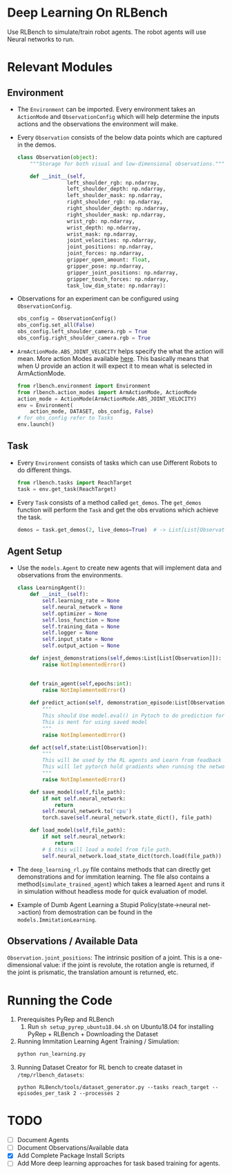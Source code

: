 # Deep Learning On RLBench 
Use RLBench to simulate/train robot agents. The robot agents will use Neural networks to run. 


# Relevant Modules

## Environment
- The `Environment` can be imported. Every environment takes an `ActionMode` and `ObservationConfig` which will help determine the inputs actions and the observations the environment will make. 
- Every `Observation` consists of the below data points which are captured in the demos. 
    ```python
    class Observation(object):
        """Storage for both visual and low-dimensional observations."""

        def __init__(self,
                    left_shoulder_rgb: np.ndarray,
                    left_shoulder_depth: np.ndarray,
                    left_shoulder_mask: np.ndarray,
                    right_shoulder_rgb: np.ndarray,
                    right_shoulder_depth: np.ndarray,
                    right_shoulder_mask: np.ndarray,
                    wrist_rgb: np.ndarray,
                    wrist_depth: np.ndarray,
                    wrist_mask: np.ndarray,
                    joint_velocities: np.ndarray,
                    joint_positions: np.ndarray,
                    joint_forces: np.ndarray,
                    gripper_open_amount: float,
                    gripper_pose: np.ndarray,
                    gripper_joint_positions: np.ndarray,
                    gripper_touch_forces: np.ndarray,
                    task_low_dim_state: np.ndarray):
    ```

- Observations for an experiment can be configured using `ObservationConfig`.
    ```python 
    obs_config = ObservationConfig()
    obs_config.set_all(False)
    obs_config.left_shoulder_camera.rgb = True
    obs_config.right_shoulder_camera.rgb = True
    ```
- `ArmActionMode.ABS_JOINT_VELOCITY` helps specify the what the action will mean. More action Modes available [here](https://github.com/stepjam/RLBench/blob/9f3bf886ce5d59d2eff8d9ec93ac49cb2b816b2f/rlbench/action_modes.py#L7). This basically means that when U provide an action it will expect it to mean what is selected in ArmActionMode.
    ```python
    from rlbench.environment import Environment
    from rlbench.action_modes import ArmActionMode, ActionMode
    action_mode = ActionMode(ArmActionMode.ABS_JOINT_VELOCITY)
    env = Environment(
        action_mode, DATASET, obs_config, False)
    # for obs_config refer to Tasks 
    env.launch()
    ```

## Task
- Every `Environment` consists of tasks which can use Different Robots to do different things. 
    ```python
    from rlbench.tasks import ReachTarget
    task = env.get_task(ReachTarget)
    ```
- Every `Task` consists of a method called `get_demos`. The `get_demos` function will perform the `Task` and get the obs
ervations which achieve the task.

    ```python
    demos = task.get_demos(2, live_demos=True)  # -> List[List[Observation]] -> List[Observation] represents a individual Demonstration with every item in that List represnts a step in that Demonstration
    ```

## Agent Setup 
- Use the `models.Agent` to create new agents that will implement data and observations from the environments.
    ```python
    class LearningAgent():
        def __init__(self):
            self.learning_rate = None
            self.neural_network = None
            self.optimizer = None
            self.loss_function = None
            self.training_data = None
            self.logger = None
            self.input_state = None
            self.output_action = None

        def injest_demonstrations(self,demos:List[List[Observation]]):
            raise NotImplementedError()

        
        def train_agent(self,epochs:int):
            raise NotImplementedError()
        
        def predict_action(self, demonstration_episode:List[Observation]):
            """
            This should Use model.eval() in Pytoch to do prediction for an action
            This is ment for using saved model
            """
            raise NotImplementedError()

        def act(self,state:List[Observation]):
            """
            This will be used by the RL agents and Learn from feadback from the environment. 
            This will let pytorch hold gradients when running the network. 
            """
            raise NotImplementedError()

        def save_model(self,file_path):
            if not self.neural_network:
                return
            self.neural_network.to('cpu')
            torch.save(self.neural_network.state_dict(), file_path)

        def load_model(self,file_path):
            if not self.neural_network:
                return
            # $ this will load a model from file path.
            self.neural_network.load_state_dict(torch.load(file_path))
    ```

- The `deep_learning_rl.py` file contains methods that can directly get demonstrations and for immitation learning. The file also contains a method(`simulate_trained_agent`) which takes a learned `Agent` and runs it in simulation without headless mode for quick evaluation of model.
- Example of Dumb Agent Learning a Stupid Policy(state->neural net->action) from demostration can be found in the `models.ImmitationLearning`. 

## Observations / Available Data

`Observation.joint_positions`: The intrinsic position of a joint. This is a one-dimensional value: if the joint is revolute, the rotation angle is returned, if the joint is prismatic, the translation amount is returned, etc. 

# Running the Code 

1. Prerequisites PyRep and RLBench
    1. Run `sh setup_pyrep_ubuntu18.04.sh` on Ubuntu18.04 for installing PyRep + RLBench + Downloading the Dataset
2. Running Immitation Learning Agent Training / Simulation:
    ```sh
    python run_learning.py
    ```
3. Running Dataset Creator for RL bench to create dataset in `/tmp/rlbench_datasets`:
    ```
    python RLBench/tools/dataset_generator.py --tasks reach_target --episodes_per_task 2 --processes 2
    ```

# TODO 
- [ ] Document Agents
- [ ] Document Observations/Available data
- [x] Add Complete Package Install Scripts
- [ ] Add More deep learning approaches for task based training for agents. 

